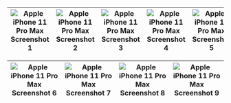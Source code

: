 ![Apple iPhone 11 Pro Max Screenshot 1](https://github.com/Jin0331/Pill-IT/assets/42958809/da3b93bb-9afd-4b4f-b0b2-4043be5d22a6)|![Apple iPhone 11 Pro Max Screenshot 2](https://github.com/Jin0331/Pill-IT/assets/42958809/2cb28f0b-690d-4aa7-90f9-0c269423ab3c)|![Apple iPhone 11 Pro Max Screenshot 3](https://github.com/Jin0331/Pill-IT/assets/42958809/0f81d9e7-4dee-4211-823e-4bd9b5265044)|![Apple iPhone 11 Pro Max Screenshot 4](https://github.com/Jin0331/Pill-IT/assets/42958809/5467345f-4d07-4456-bd85-1ea50837e036)|![Apple iPhone 11 Pro Max Screenshot 5](https://github.com/Jin0331/Pill-IT/assets/42958809/0b424e1c-c57c-440c-8939-c2f744edc3ce)|
---|---|---|---|---|

![Apple iPhone 11 Pro Max Screenshot 6](https://github.com/Jin0331/Pill-IT/assets/42958809/c9095b32-1475-4397-b37c-76198155e38e)|![Apple iPhone 11 Pro Max Screenshot 7](https://github.com/Jin0331/Pill-IT/assets/42958809/65ff403e-7300-40c3-bb06-a43c72db90cb)|![Apple iPhone 11 Pro Max Screenshot 8](https://github.com/Jin0331/Pill-IT/assets/42958809/593c35df-0759-4186-b17f-b4e12dc674eb)|![Apple iPhone 11 Pro Max Screenshot 9](https://github.com/Jin0331/Pill-IT/assets/42958809/d845c392-6cd9-4251-a2de-7a1eeb5f0ce7)
---|---|---|---|











